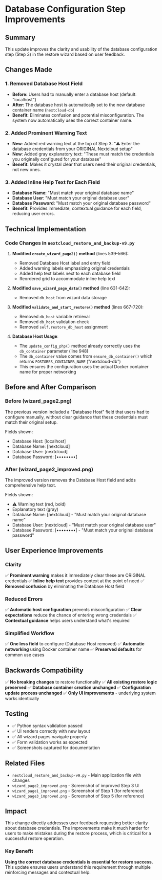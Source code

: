 # Database Configuration Step Improvements

## Summary

This update improves the clarity and usability of the database configuration step (Step 3) in the restore wizard based on user feedback.

## Changes Made

### 1. Removed Database Host Field
- **Before**: Users had to manually enter a database host (default: "localhost")
- **After**: The database host is automatically set to the new database container name (`nextcloud-db`)
- **Benefit**: Eliminates confusion and potential misconfiguration. The system now automatically uses the correct container name.

### 2. Added Prominent Warning Text
- **New**: Added red warning text at the top of Step 3: "⚠️ Enter the database credentials from your ORIGINAL Nextcloud setup"
- **New**: Added gray explanatory text: "These must match the credentials you originally configured for your database"
- **Benefit**: Makes it crystal clear that users need their original credentials, not new ones.

### 3. Added Inline Help Text for Each Field
- **Database Name**: "Must match your original database name"
- **Database User**: "Must match your original database user"
- **Database Password**: "Must match your original database password"
- **Benefit**: Provides immediate, contextual guidance for each field, reducing user errors.

## Technical Implementation

### Code Changes in `nextcloud_restore_and_backup-v9.py`

1. **Modified `create_wizard_page2()` method** (lines 539-566):
   - Removed Database Host label and entry field
   - Added warning labels emphasizing original credentials
   - Added help text labels next to each database field
   - Reordered grid to accommodate inline help text

2. **Modified `save_wizard_page_data()` method** (line 631-642):
   - Removed `db_host` from wizard data storage

3. **Modified `validate_and_start_restore()` method** (lines 667-720):
   - Removed `db_host` variable retrieval
   - Removed `db_host` validation check
   - Removed `self.restore_db_host` assignment

4. **Database Host Usage**:
   - The `update_config_php()` method already correctly uses the `db_container` parameter (line 948)
   - The `db_container` value comes from `ensure_db_container()` which returns `POSTGRES_CONTAINER_NAME` ("nextcloud-db")
   - This ensures the configuration uses the actual Docker container name for proper networking

## Before and After Comparison

### Before (wizard_page2.png)
The previous version included a "Database Host" field that users had to configure manually, without clear guidance that these credentials must match their original setup.

Fields shown:
- Database Host: [localhost]
- Database Name: [nextcloud]
- Database User: [nextcloud]
- Database Password: [••••••••]

### After (wizard_page2_improved.png)
The improved version removes the Database Host field and adds comprehensive help text.

Fields shown:
- ⚠️ Warning text (red, bold)
- Explanatory text (gray)
- Database Name: [nextcloud] - "Must match your original database name"
- Database User: [nextcloud] - "Must match your original database user"
- Database Password: [••••••••] - "Must match your original database password"

## User Experience Improvements

### Clarity
✅ **Prominent warning** makes it immediately clear these are ORIGINAL credentials
✅ **Inline help text** provides context at the point of need
✅ **Removed confusion** by eliminating the Database Host field

### Reduced Errors
✅ **Automatic host configuration** prevents misconfiguration
✅ **Clear expectations** reduce the chance of entering wrong credentials
✅ **Contextual guidance** helps users understand what's required

### Simplified Workflow
✅ **One less field** to configure (Database Host removed)
✅ **Automatic networking** using Docker container name
✅ **Preserved defaults** for common use cases

## Backwards Compatibility

✅ **No breaking changes** to restore functionality
✅ **All existing restore logic preserved**
✅ **Database container creation unchanged**
✅ **Configuration update process unchanged**
✅ **Only UI improvements** - underlying system works identically

## Testing

- ✅ Python syntax validation passed
- ✅ UI renders correctly with new layout
- ✅ All wizard pages navigate properly
- ✅ Form validation works as expected
- ✅ Screenshots captured for documentation

## Related Files

- `nextcloud_restore_and_backup-v9.py` - Main application file with changes
- `wizard_page2_improved.png` - Screenshot of improved Step 3 UI
- `wizard_page1_improved.png` - Screenshot of Step 1 (for reference)
- `wizard_page3_improved.png` - Screenshot of Step 5 (for reference)

## Impact

This change directly addresses user feedback requesting better clarity about database credentials. The improvements make it much harder for users to make mistakes during the restore process, which is critical for a successful restore operation.

### Key Benefit
**Using the correct database credentials is essential for restore success.** This update ensures users understand this requirement through multiple reinforcing messages and contextual help.
